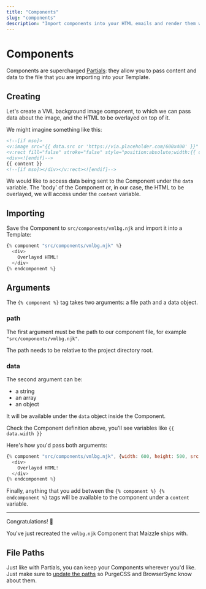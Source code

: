 ```yaml
---
title: "Components"
slug: "components"
description: "Import components into your HTML emails and render them with custom slot content and data"
---
```


# Components

Components are supercharged [Partials](/docs/partials/): they allow you to pass content and data to the file that you are importing into your Template.

## Creating

Let's create a VML background image component, to which we can pass data about the image, and the HTML to be overlayed on top of it.

We might imagine something like this:

```html
<!--[if mso]>
<v:image src="{{ data.src or 'https://via.placeholder.com/600x400' }}" xmlns:v="urn:schemas-microsoft-com:vml" style="width:{{ data.width or 600 }}px;height:{{ data.height or 400 }}px;" />
<v:rect fill="false" stroke="false" style="position:absolute;width:{{ data.width or 600 }}px;height:{{ data.height or 400 }}px;">
<div><![endif]-->
{{ content }}
<!--[if mso]></div></v:rect><![endif]-->
```

We would like to access data being sent to the Component under the `data` variable. The 'body' of the Component or, in our case, the HTML to be overlayed, we will access under the `content` variable.


## Importing

Save the Component to `src/components/vmlbg.njk` and import it into a Template:

```js
{% component "src/components/vmlbg.njk" %}
  <div>
    Overlayed HTML!
  </div>
{% endcomponent %}
```

## Arguments

The `{% component %}` tag takes two arguments: a file path and a data object.

### path

The first argument must be the path to our component file, for example `"src/components/vmlbg.njk"`.

The path needs to be relative to the project directory root.

### data

The second argument can be:

- a string
- an array
- an object

It will be available under the `data` object inside the Component. 

Check the Component definition above, you'll see variables like `{{ data.width }}`

Here's how you'd pass both arguments:

```js
{% component "src/components/vmlbg.njk", {width: 600, height: 500, src: 'some/image/path.jpg'} %}
  <div>
    Overlayed HTML!
  </div>
{% endcomponent %}
```

Finally, anything that you add between the `{% component %} {% endcomponent %}` tags will be available to the component under a `content` variable.

---

Congratulations! 🎉

You've just recreated the `vmlbg.njk` Component that Maizzle ships with.

## File Paths

Just like with Partials, you can keep your Components wherever you'd like. Just make sure to [update the paths](/docs/partials/#paths) so PurgeCSS and BrowserSync know about them.
